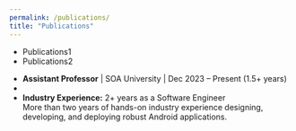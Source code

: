 ```yaml
---
permalink: /publications/
title: "Publications"
---
```


- Publications1
- Publications2


<ul class="fa-ul">
  <li><i class="fa-li fa fa-spinner fa-spin"></i><b>Assistant Professor</b> <span style="font-weight: normal;">| SOA University | Dec 2023 – Present (1.5+ years)</span></li>
  
  <li><br/></li>
  
  <li>
    <i class="fa-li fa fa-check-square"></i>
    <b>Industry Experience:</b>
    <span style="font-weight: normal;">
      2+ years as a Software Engineer<br/>
      More than two years of hands-on industry experience designing, developing, and deploying robust Android applications.
    </span>
  </li>
</ul>

